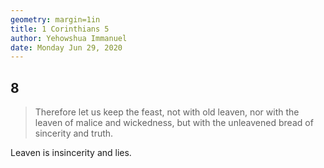 ```yaml
---
geometry: margin=1in
title: 1 Corinthians 5
author: Yehowshua Immanuel
date: Monday Jun 29, 2020
---
```


## 8
> Therefore let us keep the feast, not with old 
> leaven, nor with the leaven of malice and 
> wickedness, but with the unleavened bread of 
> sincerity and truth.

Leaven is insincerity and lies.